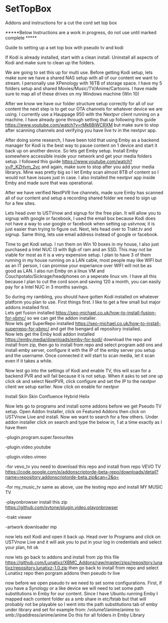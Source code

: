 # SetTopBox
Addons and instructions for a cut the cord set top box

*****Below Instructions are a work in progress, do not use until marked complete *****

Guide to setting up a set top box with pseudo tv and kodi

If Kodi is already installed, start with a clean install.  Uninstall all aspects of Kodi and make sure to clean up the folders.  

We are going to set this up for multi use.
Before getting Kodi setup, lets make sure we have a shared NAS setup with all of our content we want to stream.  I personally use XPenology with 16TB of storage space.  I have my 5 folders setup and shared Movies/Music/TV/Anime/Cartoons.  I have made sure to map all of these drives on my Windows machine (Win 10)

After we know we have our folder structure setup correctly for all of our content the next step is to get our OTA channels for whatever device we are using.  I currently use a Hauppage 950 with the Nextpvr client running on a machine.  I have already gone through setting that up following this guide https://www.youtube.com/watch?v=rMk6BiWCRXM but make sure to stop after scanning channels and verifying you have live tv in the nextpvr app.

After doing some research, I have been told that using Emby as a backend manager for Kodi is the best way to pause content on 1 device and start it back up on another device.  So lets get Emby setup.  Install Emby somewhere accessible inside your network and get your media folders setup.
I followed this guide https://www.youtube.com/watch?v=P_KZHvm_2vc and again, make sure to stop after you add your media librarys.   Mine was pretty big so I let Emby scan almost 8TB of content so I would not have issues just in case.  I also installed the nextpvr app inside Emby and made sure that was operational.


After we have verified NextPVR live channels, made sure Emby has scanned all of our content and setup a recording shared folder we need to sign up for a few sites.

Lets head over to USTVnow and signup for the free plan.  It will allow you to signup with google or facebook, I used the email box because Kodi does not have a way to use google or facebook when setting up ustvnow, it is just easier than trying to figure out.  Next, lets head over to Trakt.tv and signup.  Same thing, lets use email address instead of google or facebook.

Time to get Kodi setup.  I run them on Win 10 boxes in my house, I also just purchased a Intel NUC I3 with 8gb of ram and an SSD.  This may not be viable for most as it is a very expensive setup.  I plan to have 3 of them running in my house running on a LAN cable, most people may like WIFI but as an IT person, I can promise your experiance over WIFI will not be as good as LAN.  I also run Emby on a linux VM and Couchpotato/Sickrage/headphones on a seperate linux vm.  I have all this because I plan to cut the cord soon and saving 120 a month, you can easily pay for a Intel NUC in 3 months savings.

So during my rambling, you should have gotten Kodi installed on whatever platform you plan to use.  First things first.  I like to get a few small but major addons installed first.  
Lets get fusion installed https://seo-michael.co.uk/how-to-install-fusion-for-xbmc/ so we can get the addon installer.  
Now lets get SuperRepo installed https://seo-michael.co.uk/how-to-install-superrepo-for-xbmc/ and get the Isengard all repository installed.  
Now lets get the Emby kodi addon installed https://emby.media/downloads/emby-for-kodi/ download the repo and install from zip, then go to install from repo and select program add ons and install emby server, configure it with the IP of the emby server you setup and the username.  Once connected it will start to scan media, let it scan even if it takes a while.

Now lest go into the settings of Kodi and enable TV, this will scan for a backend PVR and will fail because it is not setup.  When it asks to set one up click ok and select NextPVR, click configure and set the IP to the nextpvr client we setup earlier.  Now click on enable for nextpvr

Install Skin Skin Confluence Hybrid Helix

Now lets go to programs and install some addons before we get Pseudo TV setup.
Open Addon Installer, click on Featured Addons then click on USTVnow Live and install.  Now we want to search for a few others.  Under addon installer click on search and type the below in, 1 at a time exactly as I have them

-plugin.program.super.favourites

-plugin.video.youtube

-plugin.video.vimeo

-for vevo_tv you need to download this repo and install from repo VEVO TV https://code.google.com/p/addonscriptorde-beta-repo/downloads/detail?name=repository.addonscriptorde-beta.zip&can=2&q=

-for my_music_tv same as above, use the testing repo and install MY MUSIC TV

-playonbrowser install this zip https://github.com/sytone/plugin.video.playonbrowser 

-trakt viewer

-artwork downloader mp

now lets exit Kodi and open it back up.  Head over to Programs and click on USTVnow Live and it will ask you to put in your log in credentials and select your plan, hit ok

now lets go back to addons and install from zip this file https://github.com/Lunatixz/XBMC_Addons/raw/master/zips/repository.lunatixz/repository.lunatixz-1.0.zip then go back to install from repo and select Lunatixz repo then porgram addons then pseudo tv live

now before we open pseudo tv we need to set some configurations.  First, if you have a Synology or a like device we will need to set some path substitutions in Emby for our content.  Since I have Ubuntu running Emby I mapped each content folder as a smb share in etc/fstab but that will probably not be playable so I went into the path substitutions tab of emby under library and set for example from: /volume1/anime/anime to: smb://ipaddress/anime/anime  Do this for all folders in Emby Library

